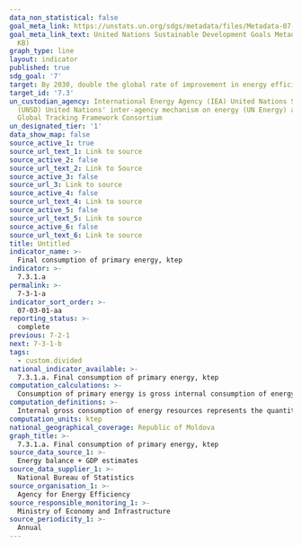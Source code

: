 ```yaml
---
data_non_statistical: false
goal_meta_link: https://unstats.un.org/sdgs/metadata/files/Metadata-07-03-01.pdf
goal_meta_link_text: United Nations Sustainable Development Goals Metadata (PDF 192
  KB)
graph_type: line
layout: indicator
published: true
sdg_goal: '7'
target: By 2030, double the global rate of improvement in energy efficiency
target_id: '7.3'
un_custodian_agency: International Energy Agency (IEA) United Nations Statistics Division
  (UNSD) United Nations' inter-agency mechanism on energy (UN Energy) and the SE4ALL
  Global Tracking Framework Consortium
un_designated_tier: '1'
data_show_map: false
source_active_1: true
source_url_text_1: Link to source
source_active_2: false
source_url_text_2: Link to Source
source_active_3: false
source_url_3: Link to source
source_active_4: false
source_url_text_4: Link to source
source_active_5: false
source_url_text_5: Link to source
source_active_6: false
source_url_text_6: Link to source
title: Untitled
indicator_name: >-
  Final consumption of primary energy, ktep
indicator: >-
  7.3.1.a
permalink: >-
  7-3-1-a
indicator_sort_order: >-
  07-03-01-aa
reporting_status: >-
  complete
previous: 7-2-1
next: 7-3-1-b
tags:
  - custom.divided
national_indicator_available: >-
  7.3.1.a. Final consumption of primary energy, ktep
computation_calculations: >-
  Consumption of primary energy is gross internal consumption of energy, except for non-energetic uses.
computation_definitions: >-
  Internal gross consumption of energy resources represents the quantity of resulting energy summed up with the production of primary energy, of recovered products, of import and stock at the beginning of the period of reference minus export, bunkers and stocks at the end of the period of reference.
computation_units: ktep
national_geographical_coverage: Republic of Moldova
graph_title: >-
  7.3.1.a. Final consumption of primary energy, ktep
source_data_source_1: >-
  Energy balance + GDP estimates
source_data_supplier_1: >-
  National Bureau of Statistics
source_organisation_1: >-
  Agency for Energy Efficiency
source_responsible_monitoring_1: >-
  Ministry of Economy and Infrastructure
source_periodicity_1: >-
  Annual
---
```

